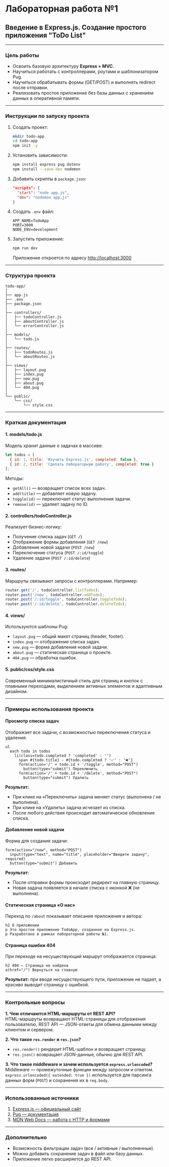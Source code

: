 #  Лабораторная работа №1  
## Введение в Express.js. Создание простого приложения "ToDo List"

---

###  Цель работы
- Освоить базовую архитектуру **Express + MVC**.
- Научиться работать с контроллерами, роутами и шаблонизатором Pug.
- Научиться обрабатывать формы (GET/POST) и выполнять redirect после отправки.
- Реализовать простое приложение без базы данных с хранением данных в оперативной памяти.

---

###  Инструкции по запуску проекта

1. Создать проект:
   ```bash
   mkdir todo-app
   cd todo-app
   npm init -y
   ```

2. Установить зависимости:
   ```bash
   npm install express pug dotenv
   npm install --save-dev nodemon
   ```

3. Добавить скрипты в `package.json`:
   ```json
   "scripts": {
     "start": "node app.js",
     "dev": "nodemon app.js"
   }
   ```

4. Создать `.env` файл:
   ```env
   APP_NAME=TodoApp
   PORT=3000
   NODE_ENV=development
   ```

5. Запустить приложение:
   ```bash
   npm run dev
   ```
   Приложение откроется по адресу [http://localhost:3000](http://localhost:3000)

---

### Структура проекта

```
todo-app/
│
├── app.js
├── .env
├── package.json
│
├── controllers/
│   ├── todoController.js
│   ├── aboutController.js
│   └── errorController.js
│
├── models/
│   └── todo.js
│
├── routes/
│   ├── todoRoutes.js
│   └── aboutRoutes.js
│
├── views/
│   ├── layout.pug
│   ├── index.pug
│   ├── new.pug
│   ├── about.pug
│   └── 404.pug
│
└── public/
    └── css/
        └── style.css
```

---

###  Краткая документация

#### **1. models/todo.js**
Модель хранит данные о задачах в массиве:
```js
let todos = [
  { id: 1, title: 'Изучить Express.js', completed: false },
  { id: 2, title: 'Сделать лабораторную работу', completed: true }
];
```
Методы:
- `getAll()` — возвращает список всех задач.
- `add(title)` — добавляет новую задачу.
- `toggle(id)` — переключает статус выполнения задачи.
- `remove(id)` — удаляет задачу по ID.

#### **2. controllers/todoController.js**
Реализует бизнес-логику:
- Получение списка задач (`GET /`)
- Отображение формы добавления (`GET /new`)
- Добавление новой задачи (`POST /new`)
- Переключение статуса (`POST /:id/toggle`)
- Удаление задачи (`POST /:id/delete`)

#### **3. routes/**
Маршруты связывают запросы с контроллерами. Например:
```js
router.get('/', todoController.listTodos);
router.post('/new', todoController.addTodo);
router.post('/:id/toggle', todoController.toggleTodo);
router.post('/:id/delete', todoController.deleteTodo);
```

#### **4. views/**
Используются шаблоны Pug:
- `layout.pug` — общий макет страниц (header, footer).
- `index.pug` — отображение списка задач.
- `new.pug` — форма добавления новой задачи.
- `about.pug` — статическая страница о проекте.
- `404.pug` — обработка ошибок.

#### **5. public/css/style.css**
Современный минималистичный стиль для страниц и кнопок с плавными переходами, выделением активных элементов и адаптивным дизайном.

---

###  Примеры использования проекта

####  Просмотр списка задач
Отображает все задачи, с возможностью переключения статуса и удаления:
```pug
ul
  each todo in todos
    li(class=todo.completed ? 'completed' : '')
      span #{todo.title} - #{todo.completed ? '✅' : '❌'}
      form(action='/' + todo.id + '/toggle', method="POST")
        button(type="submit") Переключить
      form(action='/' + todo.id + '/delete', method="POST")
        button(type="submit") Удалить
```
**Результат:**
- При клике на «Переключить» задача меняет статус (выполнена / не выполнена).
- При клике на «Удалить» задача исчезает из списка.
- После любого действия происходит автоматическое обновление списка.



####  Добавление новой задачи
Форма для создания задачи:
```pug
form(action="/new", method="POST")
  input(type="text", name="title", placeholder="Введите задачу", required)
  button(type="submit") Добавить
```
**Результат:**
- После отправки формы происходит редирект на главную страницу.
- Новая задача появляется в начале списка с иконкой ❌ (не выполнена).

####  Статическая страница «О нас»
Переход по `/about` показывает описание приложения и автора:
```pug
h2 О приложении
p Это простое приложение TodoApp, созданное на Express.js.
p Разработано в рамках лабораторной работы №1.
```

####  Страница ошибки 404
При переходе на несуществующий маршрут отображается страница:
```pug
h2 404 — Страница не найдена
a(href="/") Вернуться на главную
```
**Результат:** при вводе несуществующего пути, приложение не падает, а красиво выводит страницу с ошибкой.

---

###  Контрольные вопросы

**1. Чем отличаются HTML-маршруты от REST API?**  
HTML-маршруты возвращают HTML-страницы для отображения пользователю, REST API — JSON-ответы для обмена данными между клиентом и сервером.

**2. Что такое `res.render` и `res.json`?**  
- `res.render()` рендерит HTML-шаблон и возвращает страницу.  
- `res.json()` возвращает JSON-данные, обычно для REST API.

**3. Что такое middleware и зачем используется `express.urlencoded`?**  
Middleware — промежуточные функции между запросом и ответом.  
`express.urlencoded({ extended: true })` используется для парсинга данных форм (`POST`) и сохранения их в `req.body`.

---

###  Использованные источники
1. [Express.js — официальный сайт](https://expressjs.com/)
2. [Pug — документация](https://pugjs.org/)
3. [MDN Web Docs — работа с HTTP и формами](https://developer.mozilla.org/)

---

###  Дополнительно
- Возможность фильтрации задач (все / активные / выполненные).
- Можно добавить сохранение задач в файл или базу данных.
- Приложение легко расширяется до REST API.




